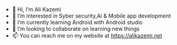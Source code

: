 - 👋 Hi, I’m Ali Kazemi
- 👀 I’m interested in Syber security,Ai & Mobile app development 
- 🌱 I’m currently learning Android with Android studio 
- 💞️ I’m looking to collaborate on learning new things
- 📫 You can reach me on my website at https://alikazemi.net

<!---
Kazemi1996/Kazemi1996 is a ✨ special ✨ repository because its `README.md` (this file) appears on your GitHub profile.
You can click the Preview link to take a look at your changes.
--->
